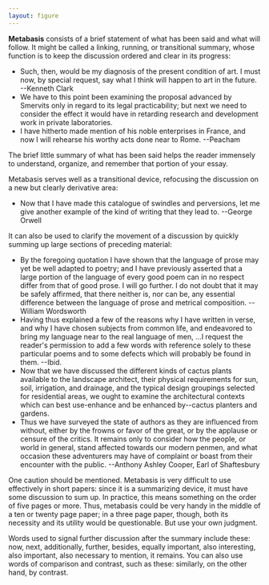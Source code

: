 ```yaml
---
layout: figure
---
```


**Metabasis** consists of a brief statement of what has been said and what will follow. It might be called a linking, running, or transitional summary, whose function is to keep the discussion ordered and clear in its progress:

 - Such, then, would be my diagnosis of the present condition of art. I must now, by special request, say what I think will happen to art in the future. --Kenneth Clark
 - We have to this point been examining the proposal advanced by Smervits only in regard to its legal practicability; but next we need to consider the effect it would have in retarding research and development work in private laboratories.
 - I have hitherto made mention of his noble enterprises in France, and now I will rehearse his worthy acts done near to Rome. --Peacham

The brief little summary of what has been said helps the reader immensely to understand, organize, and remember that portion of your essay.

Metabasis serves well as a transitional device, refocusing the discussion on a new but clearly derivative area:

 - Now that I have made this catalogue of swindles and perversions, let me give another example of the kind of writing that they lead to. --George Orwell

It can also be used to clarify the movement of a discussion by quickly summing up large sections of preceding material:

 - By the foregoing quotation I have shown that the language of prose may yet be well adapted to poetry; and I have previously asserted that a large portion of the language of every good poem can in no respect differ from that of good prose. I will go further. I do not doubt that it may be safely affirmed, that there neither is, nor can be, any essential difference between the language of prose and metrical composition. --William Wordsworth
 - Having thus explained a few of the reasons why I have written in verse, and why I have chosen subjects from common life, and endeavored to bring my language near to the real language of men, ...I request the reader's permission to add a few words with reference solely to these particular poems and to some defects which will probably be found in them. --Ibid.
 - Now that we have discussed the different kinds of cactus plants available to the landscape architect, their physical requirements for sun, soil, irrigation, and drainage, and the typical design groupings selected for residential areas, we ought to examine the architectural contexts which can best use-enhance and be enhanced by--cactus planters and gardens.
 - Thus we have surveyed the state of authors as they are influenced from without, either by the frowns or favor of the great, or by the applause or censure of the critics. It remains only to consider how the people, or world in general, stand affected towards our modern penmen, and what occasion these adventurers may have of complaint or boast from their encounter with the public. --Anthony Ashley Cooper, Earl of Shaftesbury

One caution should be mentioned. Metabasis is very difficult to use effectively in short papers: since it is a summarizing device, it must have some discussion to sum up. In practice, this means something on the order of five pages or more. Thus, metabasis could be very handy in the middle of a ten or twenty page paper; in a three page paper, though, both its necessity and its utility would be questionable. But use your own judgment.

Words used to signal further discussion after the summary include these: now, next, additionally, further, besides, equally important, also interesting, also important, also necessary to mention, it remains. You can also use words of comparison and contrast, such as these: similarly, on the other hand, by contrast.